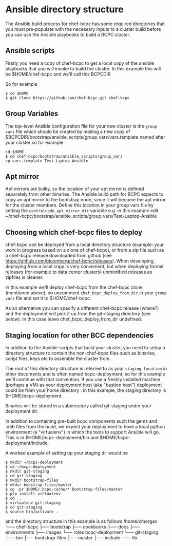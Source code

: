 Ansible directory structure
===

The Ansible build process for chef-bcpc has some required directories
that you must pre-populate with the necessary inputs to a cluster
build before you can use the Ansible playbooks to build a BCPC
cluster.

Ansible scripts
---

Firstly you need a copy of chef-bcpc to get a local copy of the
ansible playbooks that you will invoke to build the cluster. In this
example this will be $HOME/chef-bcpc and we'll call this BCPCDIR

So for example
```
$ cd $HOME
$ git clone https://github.com/chef-bcpc.git chef-bcpc
```

Group Variables
---

The top-level Ansible configuration file for your new cluster is the
`group vars` file which should be created by making a new copy of
$BCPCDIR/bootstrap/ansible_scripts/group_vars/vars.template named
after your cluster so for example

```
cd $HOME
$ cd chef-bcpc/bootstrap/ansible_scripts/group_vars
cp vars.template Test-Laptop-Ansible
```

Apt mirror
---

Apt mirrors are bulky, so the location of your apt mirror is defined
separately from other binaries. The Ansible build path for BCPC
expects to copy an apt mirror to the bootstrap node, since it will
become the apt mirror for the cluster members. Define this location in
your group vars file by setting the `controlnode_apt_mirror_dir`
variable e.g. in this example edit
~/chef-bcpc/bootstrap/ansible_scripts/group_vars/Test-Laptop-Ansible

Choosing which chef-bcpc files to deploy
---

chef-bcpc can be deployed from a local directory structure (example:
your work in progress based on a clone of chef-bcpc), or from a zip
file such as a chef-bcpc release downloaded from github (see
https://github.com/bloomberg/chef-bcpc/releases). When developing,
deploying from a local copy is very convenient, but when deploying
formal releases (for example to data center clusters) unmodified
releases as zipfiles is cleaner.

In this example we'll deploy chef-bcpc from the chef-bcpc clone
(mentioned above), so uncomment `chef_bcpc_deploy_from_dir` in your
`group vars` file and set it to $HOME/chef-bcpc.

As an alternative you can specify a different chef-bcpc release
(where?) and the deployment will pick it up from the git-staging
directory (see below). In this case leave chef_bcpc_deploy_from_dir
undefined.


Staging location for other BCC dependencies
---

In addition to the Ansible scripts that build your cluster, you need
to setup a directory structure to contain the non-chef-bcpc files such
as binaries, script files, keys etc to assemble the cluster from.

The root of this directory structure is referred to as your `staging
location` in other documents and is often named bcpc-deployment, so
for this example we'll continue with that convention. If you use a
freshly installed machine (perhaps a VM) as your deployment host (aka
"bastion host") deployment could be from your home directory : in this
example, the staging directory is $HOME/bcpc-deployment.

Binaries will be stored in a subdirectory called git-staging under
your deployment dir.

In addition to containing pre-built bcpc components such the gems and
.deb files from the build, we expect your deployment to have a local
python environment (a "virtualenv") in which the tools to support
Ansible will go. This is in $HOME/bcpc-deployment/bin and
$HOME/bcpc-deployment/include.

A worked example of setting up your staging dir would be

```
$ mkdir ~/bcpc-deployment
$ cd ~/bcpc-deployment
$ mkdir git-staging
$ cd git-staging
$ mkdir bootstrap-files
$ mkdir boostrap-files/master
$ cp -pr $HOME/.bcpc-cache/* bootstrap-files/master
$ pip install virtualenv
$ cd ..
$ virtualenv git-staging
$ cd git-staging
$ source bin/activate .
```

and the directory structure in this example is as follows
/home/cmorgan
└── chef-bcpc
    ├── bootstrap
    ├── cookbooks
    ├── docs
    ├── environments
    ├── images
    └──  roles
    bcpc-deployment
    └── git-staging
    	├── bin
    	├── bootstrap-files
        ├── master
    	├── include
    	└── lib
```








